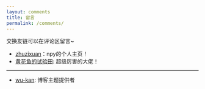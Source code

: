 ```yaml
---
layout: comments
title: 留言
permalink: /comments/
---
```


交换友链可以在评论区留言~

- [zhuzixuan](https://zhuzixuan0809.github.io/)：npy的个人主页！
- [黄花鱼的试验田](https://drakending.github.io/docs/): 超级厉害的大佬！
- --- 
- [wu-kan](https://wu-kan.cn/): 博客主题提供者
